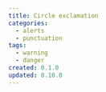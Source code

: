```yaml
---
title: Circle exclamation
categories:
  - alerts
  - punctuation
tags:
  - warning
  - danger
created: 0.1.0
updated: 0.10.0
---
```

